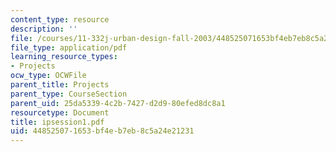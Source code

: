 ```yaml
---
content_type: resource
description: ''
file: /courses/11-332j-urban-design-fall-2003/448525071653bf4eb7eb8c5a24e21231_ipsession1.pdf
file_type: application/pdf
learning_resource_types:
- Projects
ocw_type: OCWFile
parent_title: Projects
parent_type: CourseSection
parent_uid: 25da5339-4c2b-7427-d2d9-80efed8dc8a1
resourcetype: Document
title: ipsession1.pdf
uid: 44852507-1653-bf4e-b7eb-8c5a24e21231
---
```

